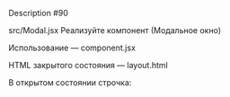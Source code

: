 Description #90  

src/Modal.jsx
Реализуйте компонент <Modal> (Модальное окно)

Использование — component.jsx

HTML закрытого состояния — layout.html

В открытом состоянии строчка: <div class="modal" style="display: none;"> заменяется на <div class="modal fade show" style="display: block;">

У открытого модального окна две кнопки закрывающие его: крестик справа вверху и кнопка Cancel справа внизу.

Подсказка
Modal
